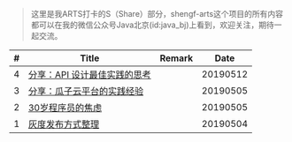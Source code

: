 > 这里是我ARTS打卡的S（Share）部分，shengf-arts这个项目的所有内容都可以在我的微信公众号Java北京(id:java_bj)上看到，欢迎关注，期待一起交流。

| # | Title | Remark | Date |
| --- | ----- | ------ | ---- |
| 4 | [分享：API 设计最佳实践的思考](./tech/best-practice-of-api-designing.md) |  | 20190512 |
| 3 | [分享：瓜子云平台的实践经验](./guaziCloud/guaziCloud.md) |  | 20190505 |
| 2 | [30岁程序员的焦虑](./programming-life/anxiety-of-30-year-old-programmers.md) |  | 20190505 |
| 1 | [灰度发布方式整理](./grayscaleDeployment/grayscaleDeployment.md) |  | 20190504 |

